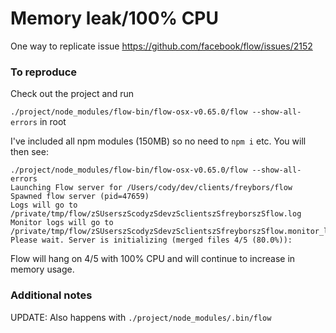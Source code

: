 # Memory leak/100% CPU

One way to replicate issue https://github.com/facebook/flow/issues/2152

### To reproduce

Check out the project and run

`./project/node_modules/flow-bin/flow-osx-v0.65.0/flow --show-all-errors`
in root

I've included all npm modules (150MB) so no need to `npm i` etc. You will then see:

```
./project/node_modules/flow-bin/flow-osx-v0.65.0/flow --show-all-errors
Launching Flow server for /Users/cody/dev/clients/freybors/flow
Spawned flow server (pid=47659)
Logs will go to /private/tmp/flow/zSUserszScodyzSdevzSclientszSfreyborszSflow.log
Monitor logs will go to /private/tmp/flow/zSUserszScodyzSdevzSclientszSfreyborszSflow.monitor_log
Please wait. Server is initializing (merged files 4/5 (80.0%)):
```

Flow will hang on 4/5 with 100% CPU and will continue to increase in memory usage.


### Additional notes

UPDATE: Also happens with `./project/node_modules/.bin/flow`
